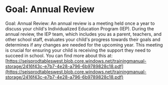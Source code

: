 # Goal: Annual Review
Goal: Annual Review: An annual review is a meeting held once a year to discuss your child's Individualized Education Program (IEP). During the annual review, the IEP team, which includes you as a parent, teachers, and other school staff, evaluates your child's progress towards their goals and determines if any changes are needed for the upcoming year. This meeting is crucial for ensuring your child is receiving the support they need to succeed in school.
You can find more about this at: [https://seisprodtableswest.blob.core.windows.net/trainingmanual-storage/2416f43c-e7b7-4e28-a796-6b9789828c18.pdf](https://seisprodtableswest.blob.core.windows.net/trainingmanual-storage/2416f43c-e7b7-4e28-a796-6b9789828c18.pdf)